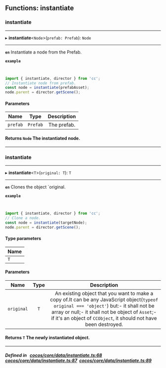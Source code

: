 ## Functions: instantiate

### instantiate


___
▸ **instantiate**<`Node`\>(`prefab: Prefab`): `Node`
___



**`en`** Instantiate a node from the Prefab.




**`example`**

```ts


import { instantiate, director } from 'cc';
// Instantiate node from prefab.
const node = instantiate(prefabAsset);
node.parent = director.getScene();


```



#### Parameters

| Name | Type | Description |
| :------: | :------: | :------: |
| `prefab` | `Prefab` | The prefab.  |


#### Returns `Node` The instantiated node.
___

### instantiate


___
▸ **instantiate**<`T`\>(`original: T`): `T`
___



**`en`** Clones the object `original.




**`example`**

```ts


import { instantiate, director } from 'cc';
// Clone a node.
const node = instantiate(targetNode);
node.parent = director.getScene();


```


#### Type parameters
| Name |
| :------ |
| `T` |

#### Parameters

| Name | Type | Description |
| :------: | :------: | :------: |
| `original` | `T` | An existing object that you want to make a copy of.It can be any JavaScript object(`typeof original === 'object'`) but:- it shall not be array or null;- it shall not be object of `Asset`;- if it's an object of `CCObject`, it should not have been destroyed.  |


#### Returns `T` The newly instantiated object.
___


##### Defined in &nbsp;   [cocos/core/data/instantiate.ts:68](https://github.com/cocos-creator/engine/blob/c7bf6b8a9/cocos/core/data/instantiate.ts#L68)&nbsp;   [cocos/core/data/instantiate.ts:87](https://github.com/cocos-creator/engine/blob/c7bf6b8a9/cocos/core/data/instantiate.ts#L87)&nbsp;   [cocos/core/data/instantiate.ts:89](https://github.com/cocos-creator/engine/blob/c7bf6b8a9/cocos/core/data/instantiate.ts#L89)&nbsp;
